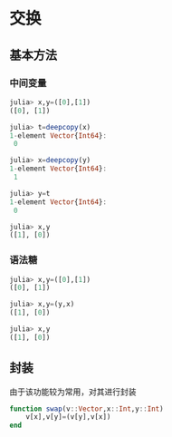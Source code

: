 # 交换
## 基本方法
### 中间变量
```jl
julia> x,y=([0],[1])
([0], [1])

julia> t=deepcopy(x)
1-element Vector{Int64}:
 0

julia> x=deepcopy(y)
1-element Vector{Int64}:
 1

julia> y=t
1-element Vector{Int64}:
 0

julia> x,y
([1], [0])
```

### 语法糖
```jl
julia> x,y=([0],[1])
([0], [1])

julia> x,y=(y,x)
([1], [0])

julia> x,y
([1], [0])
```

## 封装
由于该功能较为常用，对其进行封装
```jl
function swap(v::Vector,x::Int,y::Int)
    v[x],v[y]=(v[y],v[x])
end
```
